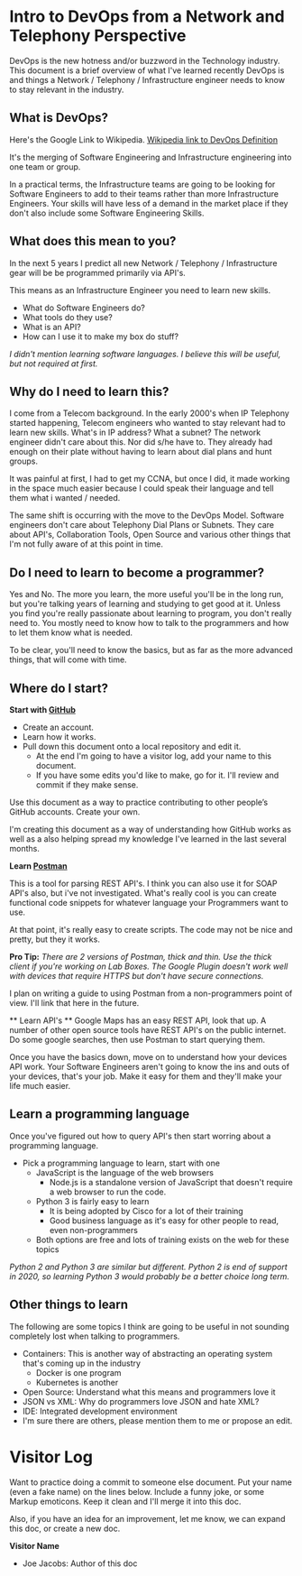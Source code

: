 # Intro to DevOps from a Network and Telephony Perspective

DevOps is the new hotness and/or buzzword in the Technology industry.  This document is a brief overview of what I've learned recently DevOps is and things a Network / Telephony / Infrastructure engineer needs to know to stay relevant in the industry.

## What is DevOps?

Here's the Google Link to Wikipedia.
[Wikipedia link to DevOps Definition](https://en.wikipedia.org/wiki/DevOps)

It's the merging of Software Engineering and Infrastructure engineering into one team or group.

In a practical terms, the Infrastructure teams are going to be looking for Software Engineers to add to their teams rather than more Infrastructure Engineers.  Your skills will have less of a demand in the market place if they don't also include some Software Engineering Skills.

## What does this mean to you?
In the next 5 years I predict all new Network / Telephony / Infrastructure gear will be be programmed primarily via API's.  

This means as an Infrastructure Engineer you need to learn new skills.

* What do Software Engineers do?
* What tools do they use?
* What is an API?
* How can I use it to make my box do stuff?

*I didn't mention learning software languages.  I believe this will be useful, but not required at first.*


## Why do I need to learn this?
I come from a Telecom background.  In the early 2000's when IP Telephony started happening, Telecom engineers who wanted to stay relevant had to learn new skills.  What's in IP address?  What a subnet?  The network engineer didn't care about this.  Nor did s/he have to.  They already had enough on their plate without having to learn about dial plans and hunt groups.  

It was painful at first, I had to get my CCNA, but once I did, it made working in the space much easier because I could speak their language and tell them what i wanted / needed.

The same shift is occurring with the move to the DevOps Model.  Software engineers don't care about Telephony Dial Plans or Subnets.  They care about API's, Collaboration Tools, Open Source and various other things that I'm not fully aware of at this point in time.


## Do I need to learn to become a programmer?
Yes and No.  The more you learn, the more useful you'll be in the long run, but you're talking years of learning and studying to get good at it.  Unless you find you're really passionate about learning to program, you don't really need to.  You mostly need to know how to talk to the programmers and how to let them know what is needed.

To be clear, you'll need to know the basics, but as far as the more advanced things, that will come with time.


## Where do I start?
**Start with [GitHub](http://www.github.com)**

* Create an account.  
* Learn how it works.
* Pull down this document onto a local repository and edit it.
  * At the end I'm going to have a visitor log, add your name to this document.
  * If you have some edits you'd like to make, go for it.  I'll review and commit if they make sense.

Use this document as a way to practice contributing to other people’s GitHub accounts.  Create your own.  

I'm creating this document as a way of understanding how GitHub works as well as a also helping spread my knowledge I've learned in the last several months.

**Learn [Postman](https://www.getpostman.com/)**

This is a tool for parsing REST API's.  I think you can also use it for SOAP API's also, but i've not investigated.  What's really cool is you can create functional code snippets for whatever language your Programmers want to use.  

At that point, it's really easy to create scripts.  The code may not be nice and pretty, but they it works.

**Pro Tip:**
*There are 2 versions of Postman, thick and thin.
Use the thick client if you're working on Lab Boxes.
The Google Plugin doesn't work well with devices that require HTTPS but don't have secure connections.*



I plan on writing a guide to using Postman from a non-programmers point of view.  I'll link that here in the future.

** Learn API's **
Google Maps has an easy REST API, look that up.  A number of other open source tools have REST API's on the public internet.  Do some google searches, then use Postman to start querying them.

Once you have the basics down, move on to understand how your devices API work.  Your Software Engineers aren't going to know the ins and outs of your devices, that's your job.  Make it easy for them and they'll make your life much easier.

## Learn a programming language
Once you've figured out how to query API's then start worring about a programming language.

* Pick a programming language to learn, start with one
  * JavaScript is the language of the web browsers
    * Node.js is a standalone version of JavaScript that doesn't require a web browser to run the code.
  * Python 3 is fairly easy to learn
    * It is being adopted by Cisco for a lot of their training
    * Good business language as it's easy for other people to read, even non-programmers
  * Both options are free and lots of training exists on the web for these topics

*Python 2 and Python 3 are similar but different.  Python 2 is end of support in 2020, so learning Python 3 would probably be a better choice long term.*

## Other things to learn

The following are some topics I think are going to be useful in not sounding completely lost when talking to programmers.

- Containers: This is another way of abstracting an operating system that's coming up in the industry
  - Docker is one program
  - Kubernetes is another
- Open Source: Understand what this means and programmers love it
- JSON vs XML: Why do programmers love JSON and hate XML?
- IDE: Integrated development environment
- I'm sure there are others, please mention them to me or propose an edit.


# Visitor Log
Want to practice doing a commit to someone else document.  Put your name (even a fake name) on the lines below.  Include a funny joke, or some Markup emoticons.  Keep it clean and I'll merge it into this doc. 

Also, if you have an idea for an improvement, let me know, we can expand this doc, or create a new doc.

**Visitor Name**
- Joe Jacobs: Author of this doc
